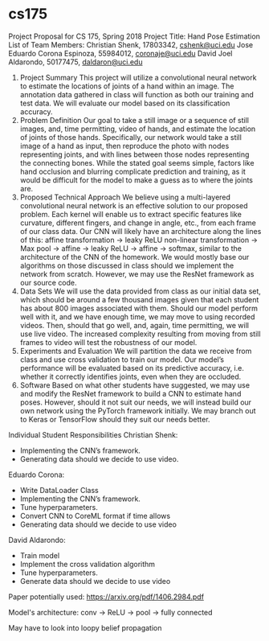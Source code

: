# cs175
Project Proposal for CS 175, Spring 2018
Project Title: Hand Pose Estimation
List of Team Members:
Christian Shenk, 17803342, cshenk@uci.edu
Jose Eduardo Corona Espinoza, 55984012, coronaje@uci.edu
David Joel Aldarondo, 50177475, daldaron@uci.edu
1. Project Summary
	This project will utilize a convolutional neural network to estimate the locations of joints of a hand within an image. The annotation data gathered in class will function as both our training and test data. We will evaluate our model based on its classification accuracy.
2. Problem Definition
	Our goal to take a still image or a sequence of still images, and, time permitting, video of hands, and estimate the location of joints of those hands. Specifically, our network would take a still image of a hand as input, then reproduce the photo with nodes representing joints, and with lines between those nodes representing the connecting bones. While the stated goal seems simple, factors like hand occlusion and blurring complicate prediction and training, as it would be difficult for the model to make a guess as to where the joints are.
3. Proposed Technical Approach
	We believe using a multi-layered convolutional neural network is an effective solution to our proposed problem. Each kernel will enable us to extract specific features like curvature, different fingers, and change in angle, etc.,  from each frame of our class data. Our CNN will likely have an architecture along the lines of this: affine transformation -> leaky ReLU non-linear transformation -> Max pool -> affine -> leaky ReLU -> affine -> softmax, similar to the architecture of the CNN of the homework. We would mostly base our algorithms on those discussed in class should we implement the network from scratch. However, we may use the ResNet framework as our source code.
4. Data Sets
	We will use the data provided from class as our initial data set, which should be around a few thousand images given that each student has about 800 images associated with them. Should our model perform well with it, and we have enough time, we may move to using recorded videos. Then, should that go well, and, again, time permitting, we will use live video. The increased complexity resulting from moving from still frames to video will test the robustness of our model.
5. Experiments and Evaluation
	We will partition the data we receive from class and use cross validation to train our model. Our model’s performance will be evaluated based on its predictive accuracy, i.e. whether it correctly identifies joints, even when they are occluded.
6. Software
	Based on what other students have suggested, we may use and modify the ResNet framework to build a CNN to estimate hand poses. However, should it not suit our needs, we will instead build our own network using the PyTorch framework initially. We may branch out to Keras or TensorFlow should they suit our needs better.

Individual Student Responsibilities
Christian Shenk:
* Implementing the CNN’s framework.
* Generating data should we decide to use video.

Eduardo Corona:
* Write DataLoader Class
* Implementing the CNN’s framework.
* Tune hyperparameters.
* Convert CNN to CoreML format if time allows
* Generating data should we decide to use video

David Aldarondo:
* Train model
* Implement the cross validation algorithm
* Tune hyperparameters.
* Generate data should we decide to use video


Paper potentially used:
https://arxiv.org/pdf/1406.2984.pdf

Model's architecture:
conv -> ReLU -> pool -> fully connected

May have to look into loopy belief propagation
